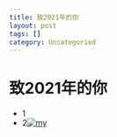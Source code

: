 ```yaml
---
title: 致2021年的你
layout: post
tags: []
category: Uncategoried
---
```

# 致2021年的你
* 1
* 2[![my](http://pic.yupoo.com/buyizhiyou/0081b6d9/1d13e4cd.jpeg "my")](http://pic.yupoo.com/buyizhiyou/0081b6d9/1d13e4cd.jpeg "my")